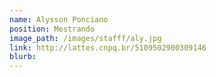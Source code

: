 ```yaml
---
name: Alysson Ponciano
position: Mestrando
image_path: /images/stafff/aly.jpg
link: http://lattes.cnpq.br/5109502900309146
blurb:
---
```

